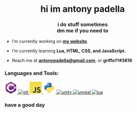 <h1 align="center">hi im antony padella</h1>
<h3 align="center">i do stuff sometimes<br>dm me if you need to</h3>

- I’m currently working on [**my website**](https://sans-undertae.github.io/).

- I’m currently learning **Lua, HTML, CSS, and JavaScript.**

- Reach me at **antonypadella@gmail.com**, or **griffo!!!#3816**


<h3>Languages and Tools:</h3>
<p> <a href="https://www.w3schools.com/cs/" target="_blank"> <img src="https://raw.githubusercontent.com/devicons/devicon/master/icons/csharp/csharp-original.svg" alt="csharp" width="40" height="40"/> </a> <a href="https://git-scm.com/" target="_blank"> <img src="https://github.com/sans-undertae/sans-undertae/blob/main/git.png?raw=true" alt="git" width="40" height="40"/> </a> <a href="https://developer.mozilla.org/en-US/docs/Web/JavaScript" target="_blank"> <img src="https://raw.githubusercontent.com/devicons/devicon/master/icons/javascript/javascript-original.svg" alt="javascript" width="40" height="40"/> </a> <a href="https://www.python.org" target="_blank"> <img src="https://raw.githubusercontent.com/devicons/devicon/master/icons/python/python-original.svg" alt="python" width="40" height="40"/> </a> <a href="https://unity.com/" target="_blank"> <img src="https://github.com/sans-undertae/sans-undertae/blob/main/image.png?raw=true" alt="unity" width="40" height="40"/> </a> <a href="https://unrealengine.com/" target="_blank"> <img src="https://raw.githubusercontent.com/kenangundogan/fontisto/036b7eca71aab1bef8e6a0518f7329f13ed62f6b/icons/svg/brand/unreal-engine.svg" alt="unreal" width="40" height="40"/> </a> <a href="https://www.lua.org" target="_blank"> <img src="https://github.com/sans-undertae/sans-undertae/blob/main/lua_logo.png?raw=true" alt="lua" width="40" height="40"/> </a> </p>

<h3>have a good day</h4>
